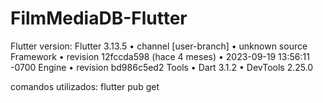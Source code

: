 # FilmMediaDB-Flutter

Flutter version:
Flutter 3.13.5 • channel [user-branch] • unknown source
Framework • revision 12fccda598 (hace 4 meses) • 2023-09-19 13:56:11 -0700
Engine • revision bd986c5ed2
Tools • Dart 3.1.2 • DevTools 2.25.0


comandos utilizados:
flutter pub get  
